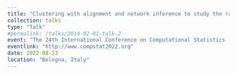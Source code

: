```yaml
---
title: "Clustering with alignment and network inference to study the radiation response of endothelial cells"
collection: talks
type: "Talk"
#permalink: /talks/2014-02-01-talk-2
event: "The 24th International Conference on Computational Statistics (COMPSTAT 2022)"
eventlink: "http://www.compstat2022.org"
date: 2022-08-23
location: "Bologna, Italy"
---
```

